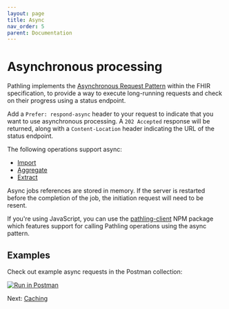 ```yaml
---
layout: page 
title: Async 
nav_order: 5 
parent: Documentation
---
```


# Asynchronous processing

Pathling implements
the [Asynchronous Request Pattern](https://hl7.org/fhir/r4/async.html)
within the FHIR specification, to provide a way to execute long-running requests
and check on their progress using a status endpoint.

Add a `Prefer: respond-async` header to your request to indicate that you want
to use asynchronous processing. A `202 Accepted` response will be returned,
along with a `Content-Location` header indicating the URL of the status
endpoint.

The following operations support async:

- [Import](./operations/import.html)
- [Aggregate](./operations/aggregate.html)
- [Extract](./operations/extract.html)

Async jobs references are stored in memory. If the server is restarted before
the completion of the job, the initiation request will need to be resent.

If you're using JavaScript, you can use the [pathling-client]() NPM package
which features support for calling Pathling operations using the async pattern.

## Examples

Check out example async requests in the Postman collection:

<a class="postman-link"
href="https://documenter.getpostman.com/view/634774/UVsQs48s#dd55e70a-c67c-4132-9a80-ab5f69e8c2ff">
<img src="https://run.pstmn.io/button.svg" alt="Run in Postman"/></a>

Next: [Caching](./caching.html)